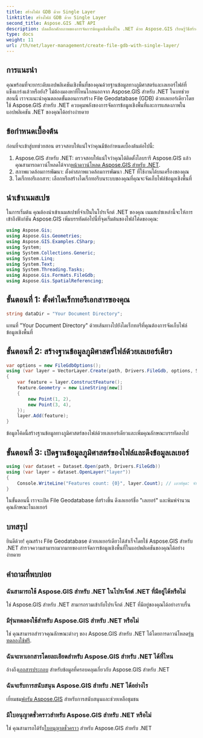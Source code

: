 ```yaml
---
title: สร้างไฟล์ GDB ด้วย Single Layer
linktitle: สร้างไฟล์ GDB ด้วย Single Layer
second_title: Aspose.GIS .NET API
description: ปลดล็อกศักยภาพของการจัดการข้อมูลเชิงพื้นที่ใน .NET ด้วย Aspose.GIS เรียนรู้วิธีสร้างฐานข้อมูลทางภูมิศาสตร์ของไฟล์และเลเยอร์ทีละขั้นตอน ดาวน์โหลดเดี๋ยวนี้!
type: docs
weight: 11
url: /th/net/layer-management/create-file-gdb-with-single-layer/
---
```

## การแนะนำ
คุณพร้อมที่จะยกระดับแอปพลิเคชันเชิงพื้นที่ของคุณด้วยฐานข้อมูลทางภูมิศาสตร์และเลเยอร์ไฟล์ที่แข็งแกร่งแล้วหรือยัง? ไม่ต้องมองหาที่ไหนไกลนอกจาก Aspose.GIS สำหรับ .NET ในบทช่วยสอนนี้ เราจะแนะนำคุณตลอดขั้นตอนการสร้าง File Geodatabase (GDB) ด้วยเลเยอร์เดียวโดยใช้ Aspose.GIS สำหรับ .NET ควบคุมพลังของการจัดการข้อมูลเชิงพื้นที่และการแสดงภาพในแอปพลิเคชัน .NET ของคุณได้อย่างง่ายดาย
## ข้อกำหนดเบื้องต้น
ก่อนที่จะเข้าสู่บทช่วยสอน ตรวจสอบให้แน่ใจว่าคุณมีข้อกำหนดเบื้องต้นต่อไปนี้:
1.  Aspose.GIS สำหรับ .NET: ตรวจสอบให้แน่ใจว่าคุณได้ติดตั้งไลบรารี Aspose.GIS แล้ว คุณสามารถดาวน์โหลดได้จาก[หน้าดาวน์โหลด Aspose.GIS สำหรับ .NET](https://releases.aspose.com/gis/net/).
2. สภาพแวดล้อมการพัฒนา: ตั้งค่าสภาพแวดล้อมการพัฒนา .NET ที่ใช้งานได้บนเครื่องของคุณ
3. ไดเร็กทอรีเอกสาร: เลือกหรือสร้างไดเร็กทอรีบนระบบของคุณที่คุณจะจัดเก็บไฟล์ข้อมูลเชิงพื้นที่
## นำเข้าเนมสเปซ
ในการเริ่มต้น คุณต้องนำเข้าเนมสเปซที่จำเป็นในโปรเจ็กต์ .NET ของคุณ เนมสเปซเหล่านี้จะให้การเข้าถึงฟังก์ชัน Aspose.GIS เพิ่มบรรทัดต่อไปนี้ที่จุดเริ่มต้นของไฟล์โค้ดของคุณ:
```csharp
using Aspose.Gis;
using Aspose.Gis.Geometries;
using Aspose.GIS.Examples.CSharp;
using System;
using System.Collections.Generic;
using System.Linq;
using System.Text;
using System.Threading.Tasks;
using Aspose.Gis.Formats.FileGdb;
using Aspose.Gis.SpatialReferencing;
```
## ขั้นตอนที่ 1: ตั้งค่าไดเร็กทอรีเอกสารของคุณ
```csharp
string dataDir = "Your Document Directory";
```
แทนที่ "Your Document Directory" ด้วยเส้นทางไปยังไดเร็กทอรีที่คุณต้องการจัดเก็บไฟล์ข้อมูลเชิงพื้นที่
## ขั้นตอนที่ 2: สร้างฐานข้อมูลภูมิศาสตร์ไฟล์ด้วยเลเยอร์เดียว
```csharp
var options = new FileGdbOptions();
using (var layer = VectorLayer.Create(path, Drivers.FileGdb, options, SpatialReferenceSystem.Wgs84))
{
    var feature = layer.ConstructFeature();
    feature.Geometry = new LineString(new[]
    {
        new Point(1, 2),
        new Point(3, 4),
    });
    layer.Add(feature);
}
```
ข้อมูลโค้ดนี้สร้างฐานข้อมูลทางภูมิศาสตร์ของไฟล์ด้วยเลเยอร์เดียวและเพิ่มคุณลักษณะบรรทัดลงไป
## ขั้นตอนที่ 3: เปิดฐานข้อมูลภูมิศาสตร์ของไฟล์และดึงข้อมูลเลเยอร์
```csharp
using (var dataset = Dataset.Open(path, Drivers.FileGdb))
using (var layer = dataset.OpenLayer("layer"))
{
    Console.WriteLine("Features count: {0}", layer.Count); // เอาท์พุต: จำนวนคุณสมบัติ: 1
}
```
ในขั้นตอนนี้ เราจะเปิด File Geodatabase ที่สร้างขึ้น ดึงเลเยอร์ชื่อ "เลเยอร์" และพิมพ์จำนวนคุณลักษณะในเลเยอร์
## บทสรุป
ยินดีด้วย! คุณสร้าง File Geodatabase ด้วยเลเยอร์เดียวได้สำเร็จโดยใช้ Aspose.GIS สำหรับ .NET สำรวจความสามารถมากมายของการจัดการข้อมูลเชิงพื้นที่ในแอปพลิเคชันของคุณได้อย่างง่ายดาย
## คำถามที่พบบ่อย
### ฉันสามารถใช้ Aspose.GIS สำหรับ .NET ในโปรเจ็กต์ .NET ที่มีอยู่ได้หรือไม่
ใช่ Aspose.GIS สำหรับ .NET สามารถรวมเข้ากับโปรเจ็กต์ .NET ที่มีอยู่ของคุณได้อย่างราบรื่น
### มีรุ่นทดลองใช้สำหรับ Aspose.GIS สำหรับ .NET หรือไม่
 ใช่ คุณสามารถสำรวจคุณลักษณะต่างๆ ของ Aspose.GIS สำหรับ .NET ได้โดยการดาวน์โหลด[รุ่นทดลองใช้ฟรี](https://releases.aspose.com/).
### ฉันจะหาเอกสารโดยละเอียดสำหรับ Aspose.GIS สำหรับ .NET ได้ที่ไหน
 อ้างถึง[เอกสารประกอบ](https://reference.aspose.com/gis/net/) สำหรับข้อมูลที่ครอบคลุมเกี่ยวกับ Aspose.GIS สำหรับ .NET
### ฉันจะรับการสนับสนุน Aspose.GIS สำหรับ .NET ได้อย่างไร
 เยี่ยมชม[ฟอรัม Aspose.GIS](https://forum.aspose.com/c/gis/33) สำหรับการสนับสนุนและช่วยเหลือชุมชน
### มีใบอนุญาตชั่วคราวสำหรับ Aspose.GIS สำหรับ .NET หรือไม่
 ใช่ คุณสามารถได้รับ[ใบอนุญาตชั่วคราว](https://purchase.aspose.com/temporary-license/) สำหรับ Aspose.GIS สำหรับ .NET